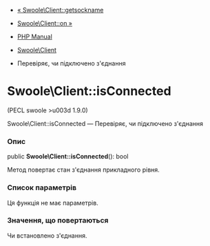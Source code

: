 - [« Swoole\Client::getsockname](swoole-client.getsockname.md)
- [Swoole\Client::on »](swoole-client.on.md)

- [PHP Manual](index.md)
- [Swoole\Client](class.swoole-client.md)
- Перевіряє, чи підключено з'єднання

# Swoole\Client::isConnected

(PECL swoole \>u003d 1.9.0)

Swoole\Client::isConnected — Перевіряє, чи підключено з'єднання

### Опис

public **Swoole\Client::isConnected**(): bool

Метод повертає стан з'єднання прикладного рівня.

### Список параметрів

Ця функція не має параметрів.

### Значення, що повертаються

Чи встановлено з'єднання.
